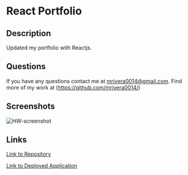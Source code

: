 # React Portfolio

## Description

Updated my portfolio with Reactjs.

## Questions
If you have any questions contact me at mrivera0014@gmail.com.
Find more of my work at (https://github.com/mrivera0014/)

## Screenshots
![HW-screenshot](public/assets/portfolio-sh.PNG)

## Links

[Link to Repository](https://github.com/mrivera0014/du-work-day-scheduler)

[Link to Deployed Application](https://mrivera0014.github.io/react-portfolio/)